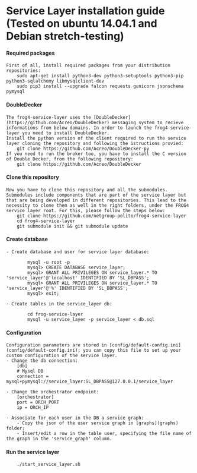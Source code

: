 # Service Layer installation guide (Tested on ubuntu 14.04.1 and Debian stretch-testing)

#### Required packages
    First of all, install required packages from your distribution repositories:
        sudo apt-get install python3-dev python3-setuptools python3-pip python3-sqlalchemy libmysqlclient-dev
        sudo pip3 install --upgrade falcon requests gunicorn jsonschema pymysql

#### DoubleDecker
    The frog4-service-layer uses the [DoubleDecker](https://github.com/Acreo/DoubleDecker) messaging system to recieve informations from below domains. In order to launch the frog4-service-layer you need to install DoubleDecker.
    Install the python version of the client required to run the service layer cloning the repository and following the istructions provied:
        git clone https://github.com/Acreo/DoubleDecker-py
    If you need to run the broker too, you have to install the C version of Double Decker, from the following repository:
        git clone https://github.com/Acreo/DoubleDecker
    
#### Clone this repository
    Now you have to clone this repository and all the submodules. Submodules include components that are part of the service layer but that are being developed in different repositories. This lead to the necessity to clone them as well in the right folders, under the FROG4 service layer root. For this, please follow the steps below:
        git clone https://github.com/netgroup-polito/frog4-service-layer
        cd frog4-service-layer
        git submodule init && git submodule update
    
#### Create database
    - Create database and user for service layer database:
        
            mysql -u root -p
            mysql> CREATE DATABASE service_layer;
            mysql> GRANT ALL PRIVILEGES ON service_layer.* TO 'service_layer'@'localhost' IDENTIFIED BY 'SL_DBPASS';
            mysql> GRANT ALL PRIVILEGES ON service_layer.* TO 'service_layer'@'%' IDENTIFIED BY 'SL_DBPASS';    
            mysql> exit;
    
    - Create tables in the service_layer db:
            
            cd frog-service-layer
            mysql -u service_layer -p service_layer < db.sql

#### Configuration
    Configuration parameters are stored in [config/default-config.ini](config/default-config.ini); you can copy this file to set up your custom configuration of the service layer.
    - Change the db connection:
        [db]
        # Mysql DB
        connection = mysql+pymysql://service_layer:SL_DBPASS@127.0.0.1/service_layer
    
    - Change the orchestrator endpoint:
        [orchestrator]
        port = ORCH_PORT
        ip = ORCH_IP
        
    - Associate for each user in the DB a service graph:
        - Copy the json of the user service graph in [graphs](graphs) folder;
        - Insert/edit a row in the table user, specifying the file name of the graph in the 'service_graph' column.

#### Run the service layer
        
        ./start_service_layer.sh
